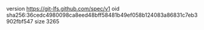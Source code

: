 version https://git-lfs.github.com/spec/v1
oid sha256:36cedc4980098ca8eed48bff58481b49ef058b124083a86831c7eb3902fbf547
size 3265
